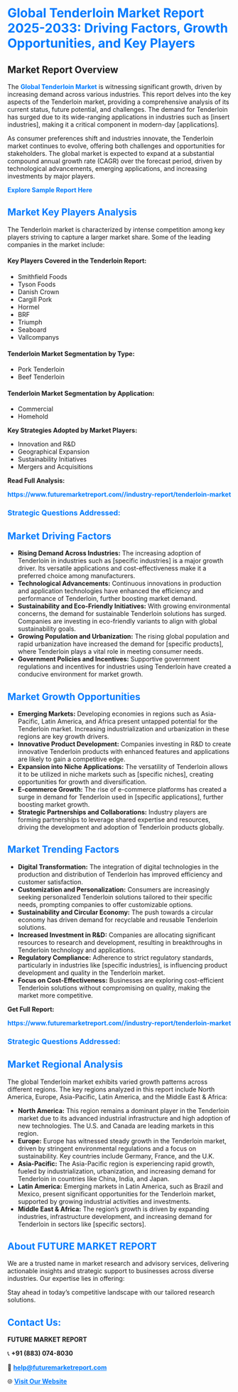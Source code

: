 <h1 style="color: #007BFF;">Global Tenderloin Market Report 2025-2033: Driving Factors, Growth Opportunities, and Key Players</h1>

<section id="overview">
<h2>Market Report Overview</h2>
<p>The <a href="https://www.futuremarketreport.com//industry-report/tenderloin-market" style="color: #007BFF; text-decoration: none;"><strong>Global Tenderloin Market</strong></a> is witnessing significant growth, driven by increasing demand across various industries. This report delves into the key aspects of the Tenderloin market, providing a comprehensive analysis of its current status, future potential, and challenges. The demand for Tenderloin has surged due to its wide-ranging applications in industries such as [insert industries], making it a critical component in modern-day [applications].</p>
<p>As consumer preferences shift and industries innovate, the Tenderloin market continues to evolve, offering both challenges and opportunities for stakeholders. The global market is expected to expand at a substantial compound annual growth rate (CAGR) over the forecast period, driven by technological advancements, emerging applications, and increasing investments by major players.</p>
</section>

<section id="overview">
<p><a href="https://www.futuremarketreport.com//request-sample/reportId=53165" style="color: #007BFF; text-decoration: none;"><strong>Explore Sample Report Here</strong></a></p>
</section>

<section id="key-players">
<h2 style="color: #007BFF;">Market Key Players Analysis</h2>
<p>The Tenderloin market is characterized by intense competition among key players striving to capture a larger market share. Some of the leading companies in the market include:</p>
<h4>Key Players Covered in the Tenderloin Report:</h4>
<ul><li>Smithfield Foods</li><li>Tyson Foods</li><li>Danish Crown</li><li>Cargill Pork</li><li>Hormel</li><li>BRF</li><li>Triumph</li><li>Seaboard</li><li>Vallcompanys</li></ul>
<h4>Tenderloin Market Segmentation by Type:</h4>
<ul><li>Pork Tenderloin</li><li>Beef Tenderloin</li></ul>

<h4>Tenderloin Market Segmentation by Application:</h4>
<ul><li>Commercial</li><li>Homehold</li></ul>
<p><strong>Key Strategies Adopted by Market Players:</strong></p>
<ul>
<li>Innovation and R&D</li>
<li>Geographical Expansion</li>
<li>Sustainability Initiatives</li>
<li>Mergers and Acquisitions</li>
</ul>
</section>

<section>
<p><strong>Read Full Analysis: </strong></p><a href="https://www.futuremarketreport.com//industry-report/tenderloin-market" style="color: #007BFF; text-decoration: none;"><strong>https://www.futuremarketreport.com//industry-report/tenderloin-market</strong></a>
<h3 style="color: #007BFF;">Strategic Questions Addressed:</h3>
</section>

<section id="driving-factors">
<h2 style="color: #007BFF;">Market Driving Factors</h2>
<ul>
<li><strong>Rising Demand Across Industries:</strong> The increasing adoption of Tenderloin in industries such as [specific industries] is a major growth driver. Its versatile applications and cost-effectiveness make it a preferred choice among manufacturers.</li>
<li><strong>Technological Advancements:</strong> Continuous innovations in production and application technologies have enhanced the efficiency and performance of Tenderloin, further boosting market demand.</li>
<li><strong>Sustainability and Eco-Friendly Initiatives:</strong> With growing environmental concerns, the demand for sustainable Tenderloin solutions has surged. Companies are investing in eco-friendly variants to align with global sustainability goals.</li>
<li><strong>Growing Population and Urbanization:</strong> The rising global population and rapid urbanization have increased the demand for [specific products], where Tenderloin plays a vital role in meeting consumer needs.</li>
<li><strong>Government Policies and Incentives:</strong> Supportive government regulations and incentives for industries using Tenderloin have created a conducive environment for market growth.</li>
</ul>
</section>

<section id="growth-opportunities">
<h2 style="color: #007BFF;">Market Growth Opportunities</h2>
<ul>
<li><strong>Emerging Markets:</strong> Developing economies in regions such as Asia-Pacific, Latin America, and Africa present untapped potential for the Tenderloin market. Increasing industrialization and urbanization in these regions are key growth drivers.</li>
<li><strong>Innovative Product Development:</strong> Companies investing in R&D to create innovative Tenderloin products with enhanced features and applications are likely to gain a competitive edge.</li>
<li><strong>Expansion into Niche Applications:</strong> The versatility of Tenderloin allows it to be utilized in niche markets such as [specific niches], creating opportunities for growth and diversification.</li>
<li><strong>E-commerce Growth:</strong> The rise of e-commerce platforms has created a surge in demand for Tenderloin used in [specific applications], further boosting market growth.</li>
<li><strong>Strategic Partnerships and Collaborations:</strong> Industry players are forming partnerships to leverage shared expertise and resources, driving the development and adoption of Tenderloin products globally.</li>
</ul>
</section>

<section id="trending-factors">
<h2 style="color: #007BFF;">Market Trending Factors</h2>
<ul>
<li><strong>Digital Transformation:</strong> The integration of digital technologies in the production and distribution of Tenderloin has improved efficiency and customer satisfaction.</li>
<li><strong>Customization and Personalization:</strong> Consumers are increasingly seeking personalized Tenderloin solutions tailored to their specific needs, prompting companies to offer customizable options.</li>
<li><strong>Sustainability and Circular Economy:</strong> The push towards a circular economy has driven demand for recyclable and reusable Tenderloin solutions.</li>
<li><strong>Increased Investment in R&D:</strong> Companies are allocating significant resources to research and development, resulting in breakthroughs in Tenderloin technology and applications.</li>
<li><strong>Regulatory Compliance:</strong> Adherence to strict regulatory standards, particularly in industries like [specific industries], is influencing product development and quality in the Tenderloin market.</li>
<li><strong>Focus on Cost-Effectiveness:</strong> Businesses are exploring cost-efficient Tenderloin solutions without compromising on quality, making the market more competitive.</li>
</ul>
</section>

<section>
<p><strong>Get Full Report: </strong></p><a href="https://www.futuremarketreport.com//industry-report/tenderloin-market" style="color: #007BFF; text-decoration: none;"><strong>https://www.futuremarketreport.com//industry-report/tenderloin-market</strong></a>
<h3 style="color: #007BFF;">Strategic Questions Addressed:</h3>
</section>


<section id="regional-analysis">
<h2 style="color: #007BFF;">Market Regional Analysis</h2>
<p>The global Tenderloin market exhibits varied growth patterns across different regions. The key regions analyzed in this report include North America, Europe, Asia-Pacific, Latin America, and the Middle East & Africa:</p>
<ul>
<li><strong>North America:</strong> This region remains a dominant player in the Tenderloin market due to its advanced industrial infrastructure and high adoption of new technologies. The U.S. and Canada are leading markets in this region.</li>
<li><strong>Europe:</strong> Europe has witnessed steady growth in the Tenderloin market, driven by stringent environmental regulations and a focus on sustainability. Key countries include Germany, France, and the U.K.</li>
<li><strong>Asia-Pacific:</strong> The Asia-Pacific region is experiencing rapid growth, fueled by industrialization, urbanization, and increasing demand for Tenderloin in countries like China, India, and Japan.</li>
<li><strong>Latin America:</strong> Emerging markets in Latin America, such as Brazil and Mexico, present significant opportunities for the Tenderloin market, supported by growing industrial activities and investments.</li>
<li><strong>Middle East & Africa:</strong> The region’s growth is driven by expanding industries, infrastructure development, and increasing demand for Tenderloin in sectors like [specific sectors].</li>
</ul>
</section>

<footer>
<h2 style="color: #007BFF;">About FUTURE MARKET REPORT</h2>
<p>We are a trusted name in market research and advisory services, delivering actionable insights and strategic support to businesses across diverse industries. Our expertise lies in offering:</p>

<p>Stay ahead in today’s competitive landscape with our tailored research solutions.</p>

<h2 style="color: #007BFF;">Contact Us:</h2>
<p><strong>FUTURE MARKET REPORT</strong></p>
<p>📞 <strong>+91 (883) 074-8030</strong></p>
<p>📧 <strong><a href="mailto:help@futuremarketreport.com" style="color: #007BFF;">help@futuremarketreport.com</a></strong></p>
<p>🌐 <strong><a href="https://www.futuremarketreport.com/" style="color: #007BFF;">Visit Our Website</a></strong></p>
</footer>